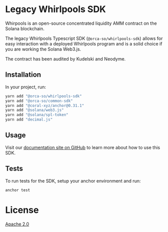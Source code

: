 # Legacy Whirlpools SDK

Whirpools is an open-source concentrated liquidity AMM contract on the Solana blockchain.

The legacy Whirlpools Typescript SDK (`@orca-so/whirlpools-sdk`) allows for easy interaction with a deployed Whirlpools program and is a solid choice if you are working the Solana Web3.js.

The contract has been audited by Kudelski and Neodyme.

## Installation

In your project, run:

```bash
yarn add "@orca-so/whirlpools-sdk"
yarn add "@orca-so/common-sdk"
yarn add "@coral-xyz/anchor@0.31.1"
yarn add "@solana/web3.js"
yarn add "@solana/spl-token"
yarn add "decimal.js"
```

## Usage

Visit our [documentation site on GitHub](https://dev.orca.so/) to learn more about how to use this SDK.

## Tests

To run tests for the SDK, setup your anchor environment and run:

```
anchor test
```

# License

[Apache 2.0](https://choosealicense.com/licenses/apache-2.0/)
